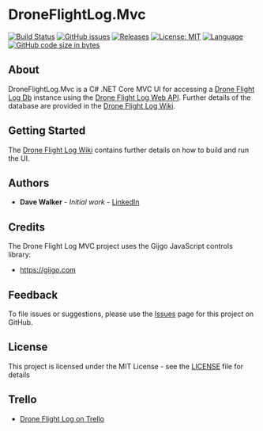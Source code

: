 # DroneFlightLog.Mvc

[![Build Status](https://github.com/davewalker5/DroneFlightLog.Mvc/workflows/.NET%20Core%20CI%20Build/badge.svg)](https://github.com/davewalker5/DroneFlightLog.Mvc/actions)
[![GitHub issues](https://img.shields.io/github/issues/davewalker5/DroneFlightLog.Mvc)](https://github.com/davewalker5/DroneFlightLogDb/issues)
[![Releases](https://img.shields.io/github/v/release/davewalker5/DroneFlightLog.Mvc.svg?include_prereleases)](https://github.com/davewalker5/DroneFlightLog.Mvc/releases)
[![License: MIT](https://img.shields.io/badge/License-MIT-blue.svg)](https://github.com/davewalker5/DroneFlightLog.Mvc/blob/master/LICENSE)
[![Language](https://img.shields.io/badge/language-c%23-blue.svg)](https://github.com/davewalker5/DroneFlightLog.Mvc/)
[![GitHub code size in bytes](https://img.shields.io/github/languages/code-size/davewalker5/DroneFlightLog.Mvc)](https://github.com/davewalker5/DroneFlightLog.Mvc/)

## About

DroneFlightLog.Mvc is a C# .NET Core MVC UI for accessing a [Drone Flight Log Db](https://github.com/davewalker5/DroneFlightLogDb) instance using the [Drone Flight Log Web API](https://github.com/davewalker5/DroneFlightLog.Api). Further details of the database are provided in the [Drone Flight Log Wiki](https://github.com/davewalker5/DroneFlightLogDb/wiki).

## Getting Started

The [Drone Flight Log Wiki](https://github.com/davewalker5/DroneFlightLogDb/wiki) contains further details on how to build and run the UI.

## Authors

- **Dave Walker** - *Initial work* - [LinkedIn](https://www.linkedin.com/in/davewalker5/)

## Credits

The Drone Flight Log MVC project uses the Gijgo JavaScript controls library:

- https://gijgo.com

## Feedback

To file issues or suggestions, please use the [Issues](https://github.com/davewalker5/DroneFlightLog.Mvc/issues) page for this project on GitHub.

## License

This project is licensed under the MIT License - see the [LICENSE](LICENSE) file for details

## Trello

*  [Drone Flight Log on Trello](https://trello.com/b/AUdXWEIg)
